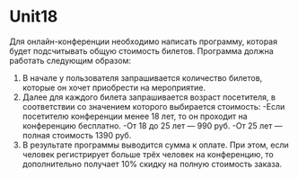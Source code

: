 # Unit18
Для онлайн-конференции необходимо написать программу, которая будет подсчитывать общую стоимость билетов. Программа должна работать следующим образом:
   1. В начале у пользователя запрашивается количество билетов, которые он хочет приобрести на мероприятие.
   2. Далее для каждого билета запрашивается возраст посетителя, в соответствии со значением которого выбирается стоимость:
      -Если посетителю конференции менее 18 лет, то он проходит на конференцию бесплатно.
      -От 18 до 25 лет — 990 руб.
      -От 25 лет — полная стоимость 1390 руб.
   3. В результате программы выводится сумма к оплате. При этом, если человек регистрирует больше трёх человек на конференцию, то дополнительно получает 10% скидку на полную стоимость заказа.
